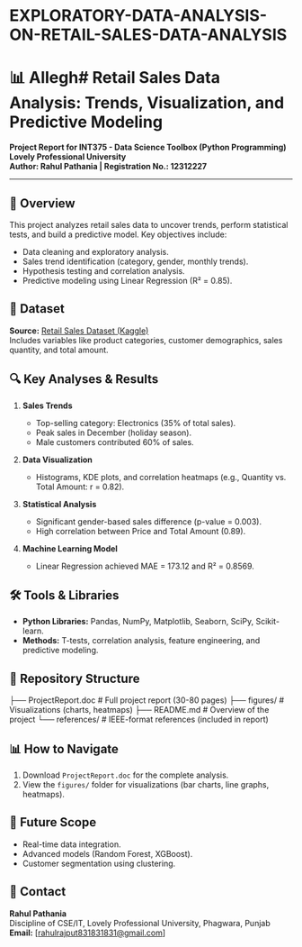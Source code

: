 # EXPLORATORY-DATA-ANALYSIS-ON-RETAIL-SALES-DATA-ANALYSIS
# 📊 Allegh# Retail Sales Data Analysis: Trends, Visualization, and Predictive Modeling

**Project Report for INT375 - Data Science Toolbox (Python Programming)**  
**Lovely Professional University**  
**Author: Rahul Pathania | Registration No.: 12312227**

---

## 📌 Overview
This project analyzes retail sales data to uncover trends, perform statistical tests, and build a predictive model. Key objectives include:
- Data cleaning and exploratory analysis.
- Sales trend identification (category, gender, monthly trends).
- Hypothesis testing and correlation analysis.
- Predictive modeling using Linear Regression (R² = 0.85).

## 📂 Dataset
**Source:** [Retail Sales Dataset (Kaggle)](https://www.kaggle.com/datasets/mohammadtalib786/retail-sales-dataset/data)  
Includes variables like product categories, customer demographics, sales quantity, and total amount.

## 🔍 Key Analyses & Results
1. **Sales Trends**  
   - Top-selling category: Electronics (35% of total sales).  
   - Peak sales in December (holiday season).  
   - Male customers contributed 60% of sales.  

2. **Data Visualization**  
   - Histograms, KDE plots, and correlation heatmaps (e.g., Quantity vs. Total Amount: r = 0.82).  

3. **Statistical Analysis**  
   - Significant gender-based sales difference (p-value = 0.003).  
   - High correlation between Price and Total Amount (0.89).  

4. **Machine Learning Model**  
   - Linear Regression achieved MAE = 173.12 and R² = 0.8569.  

## 🛠️ Tools & Libraries
- **Python Libraries:** Pandas, NumPy, Matplotlib, Seaborn, SciPy, Scikit-learn.  
- **Methods:** T-tests, correlation analysis, feature engineering, and predictive modeling.  

## 📄 Repository Structure
├── ProjectReport.doc # Full project report (30-80 pages)
├── figures/ # Visualizations (charts, heatmaps)
├── README.md # Overview of the project
└── references/ # IEEE-format references (included in report)

## 📊 How to Navigate
1. Download `ProjectReport.doc` for the complete analysis.  
2. View the `figures/` folder for visualizations (bar charts, line graphs, heatmaps).  

## 🔮 Future Scope
- Real-time data integration.  
- Advanced models (Random Forest, XGBoost).  
- Customer segmentation using clustering.  

## 📧 Contact
**Rahul Pathania**  
Discipline of CSE/IT, Lovely Professional University, Phagwara, Punjab  
**Email:** [rahulrajput831831831@gmail.com]  


